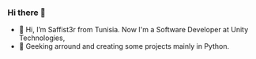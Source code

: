 ### Hi there 👋


- 👋 Hi, I’m Saffist3r from Tunisia. Now I'm a Software Developer at Unity Technologies,
- 👀 Geeking arround and creating some projects mainly in Python. 
